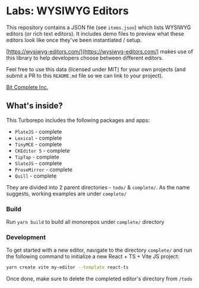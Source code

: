 # Labs: WYSIWYG Editors

This repository contains a JSON file (see `items.json`) which lists WYSIWYG
editors (or rich text editors). It includes demo files to preview what these
editors look like once they've been instantiated / setup.

[https://wysiwyg-editors.com/](https://wysiwyg-editors.com/) makes use of this
library to help developers choose between different editors.

Feel free to use this data (licensed under MIT) for your own projects (and
submit a PR to this `README.md` file so we can link to your project).

[Bit Complete Inc.](https://bitcomplete.io/)

## What's inside?

This Turborepo includes the following packages and apps:

- `PlateJS` - complete
- `Lexical` - complete
- `TinyMCE` - complete
- `CKEditor 5` - complete
- `TipTap` - complete
- `SlateJS` - complete
- `ProseMirror` - complete
- `Quill` - complete

They are divided into 2 parent directories - `todo/` & `complete/`. As the name suggests, working examples are under `complete/`

### Build

Run `yarn build` to build all monorepos under `complete/` directory

### Development

To get started with a new editor, navigate to the directory `complete/` and run the following command to initialize a new React + TS + Vite JS project:

```bash
yarn create vite my-editor --template react-ts
```

Once done, make sure to delete the completed editor's directory from `/todo`
